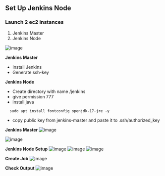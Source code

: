 ## Set Up Jenkins Node

### Launch 2 ec2 instances
1. Jenkins Master
2. Jenkins Node

![image](https://github.com/user-attachments/assets/023522f6-dc67-49c7-9cfe-177104ae915b)

**Jenkins Master**
- Install Jenkins
- Generate ssh-key
  

**Jenkins Node**
- Create directory with name /jenkins
- give permission 777
- install java
````
  sudo apt install fontconfig openjdk-17-jre -y
````
- copy public key from jenkins-master and paste it to .ssh/authorized_key

**Jenkins Master**
  ![image](https://github.com/user-attachments/assets/8b360150-6690-4b34-bbb9-52848df414ff)

  ![image](https://github.com/user-attachments/assets/d2b103cf-c29e-4ef2-888e-e04601dacdf5)

**Jenkins Node Setup**
![image](https://github.com/user-attachments/assets/1a9793dc-cf9b-480d-81c2-7c2d1d582f79)
![image](https://github.com/user-attachments/assets/8ddefb2c-66a9-4ba1-a1aa-31218237cb8d)
![image](https://github.com/user-attachments/assets/e62a3690-66a7-473f-940f-5bf5b615c031)

**Create Job**
![image](https://github.com/user-attachments/assets/0fb931af-108b-4a32-89d9-577148cfb9df)

**Check Output**
![image](https://github.com/user-attachments/assets/0bf8f6f3-7ad6-45c5-8124-fe1384211e7a)
